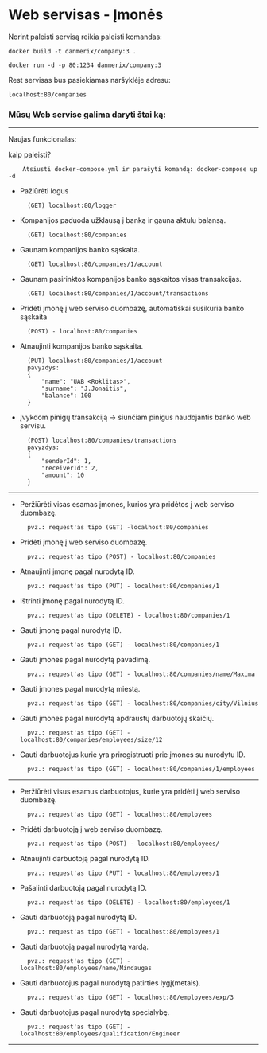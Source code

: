 # Web servisas - Įmonės #

Norint paleisti servisą reikia paleisti komandas:

`docker build -t danmerix/company:3 .`

`docker run -d -p 80:1234 danmerix/company:3`

Rest servisas bus pasiekiamas naršyklėje adresu:

`localhost:80/companies`

### Mūsų Web servise galima daryti štai ką: ###



---
Naujas funkcionalas:

kaip paleisti? 

        Atsiusti docker-compose.yml ir parašyti komandą: docker-compose up -d
        
* Pažiūrėti logus
        
        (GET) localhost:80/logger

* Kompanijos paduoda užklausą į banką ir gauna aktulu balansą.
    
        (GET) localhost:80/companies
* Gaunam kompanijos banko sąskaita.
    
        (GET) localhost:80/companies/1/account
* Gaunam pasirinktos kompanijos banko sąskaitos visas transakcijas.
    
        (GET) localhost:80/companies/1/account/transactions
* Pridėti įmonę į web serviso duombazę, automatiškai susikuria banko sąskaita

        (POST) - localhost:80/companies
* Atnaujinti kompanijos banko sąskaita.
         
        (PUT) localhost:80/companies/1/account
        pavyzdys:
        {
            "name": "UAB <Roklitas>",
            "surname": "J.Jonaitis",
            "balance": 100
        }
* Įvykdom pinigų transakciją -> siunčiam pinigus naudojantis banko web servisu.
         
        (POST) localhost:80/companies/transactions
        pavyzdys:
        {
            "senderId": 1,
            "receiverId": 2,
            "amount": 10
        }
       
---


* Peržiūrėti visas esamas įmones, kurios yra pridėtos į web serviso duombazę.

        pvz.: request'as tipo (GET) -localhost:80/companies
* Pridėti įmonę į web serviso duombazę.

        pvz.: request'as tipo (POST) - localhost:80/companies
* Atnaujinti įmonę pagal nurodytą ID.

        pvz.: request'as tipo (PUT) - localhost:80/companies/1
* Ištrinti įmonę pagal nurodytą ID.

        pvz.: request'as tipo (DELETE) - localhost:80/companies/1
* Gauti įmonę pagal nurodytą ID.

        pvz.: request'as tipo (GET) - localhost:80/companies/1
* Gauti įmones pagal nurodytą pavadimą.

        pvz.: request'as tipo (GET) - localhost:80/companies/name/Maxima

* Gauti įmones pagal nurodytą miestą.

        pvz.: request'as tipo (GET) - localhost:80/companies/city/Vilnius
* Gauti įmones pagal nurodytą apdraustų darbuotojų skaičių.

        pvz.: request'as tipo (GET) - localhost:80/companies/employees/size/12

* Gauti darbuotojus kurie yra priregistruoti prie įmones su nurodytu ID.

        pvz.: request'as tipo (GET) - localhost:80/companies/1/employees

---


* Peržiūrėti visus esamus darbuotojus, kurie yra pridėti į web serviso duombazę. 

        pvz.: request'as tipo (GET) - localhost:80/employees
* Pridėti darbuotoją į web serviso duombazę.

        pvz.: request'as tipo (POST) - localhost:80/employees/
* Atnaujinti darbuotoją pagal nurodytą ID.

        pvz.: request'as tipo (PUT) - localhost:80/employees/1
* Pašalinti darbuotoją pagal nurodytą ID.

        pvz.: request'as tipo (DELETE) - localhost:80/employees/1
* Gauti darbuotoją pagal nurodytą ID.

        pvz.: request'as tipo (GET) - localhost:80/employees/1
* Gauti darbuotoją pagal nurodytą vardą.

        pvz.: request'as tipo (GET) - localhost:80/employees/name/Mindaugas
* Gauti darbuotojus pagal nurodytą patirties lygį(metais).

        pvz.: request'as tipo (GET) - localhost:80/employees/exp/3
* Gauti darbuotojus pagal nurodytą specialybę.

        pvz.: request'as tipo (GET) - localhost:80/employees/qualification/Engineer



---
